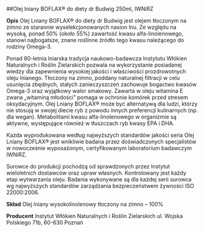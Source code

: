 ##Olej lniany BOFLAX® do diety dr Budwig 250ml, IWNiRZ

**Opis** Olej Lniany BOFLAX® do diety dr Budwig jest olejem tłoczonym na zimno ze starannie wyselekcjonowanych nasion lnu. Ze względu na wysoką, ponad 50% (około 55%) zawartość kwasu alfa-linolenowego, stanowi najbogatsze, znane roślinne źródło tego kwasu należącego do rodziny Omega-3.

Ponad 80-letnia lniarska tradycja naukowo-badawcza Instytutu Włókien Naturalnych i Roślin Zielarskich pozwala na wykorzystanie posiadanej wiedzy dla zapewnienia wysokiej jakości i właściwości prozdrowotnych oleju lnianego. Tłoczony na zimno, poddany naturalnej filtracji w celu usunięcia zbędnych, stałych zanieczyszczeń zachowuje bogactwo kwasów Omega-3 oraz wyjątkowy walor smakowy. Zawarta w oleju witamina E zwana „witaminą młodości” pomaga w ochronie komórek przed stresem oksydacyjnym. 
Olej Lniany BOFLAX® może być alternatywą dla ludzi, którzy nie stosują w swojej diecie ryb z powodu innych preferencji kulinarnych (np. dla wegan). Metabolitami kwasu alfa-linolenowego w organizmie są aktywne, występujące również w tłuszczach ryb kwasy EPA i DHA. 

Każda wyprodukowana według najwyższych standardów jakości seria Olej Lniany BOFLAX® jest wnikliwie badana przez doświadczonych specjalistów w nowocześnie wyposażonym, certyfikowanym laboratorium badawczym IWNiRZ.

Surowce do produkcji pochodzą od sprawdzonych przez Instytut wieloletnich dostawców oraz upraw własnych. Kontrolowany jest każdy etap wytwarzania oleju. Badania wykonywane są dla każdej serii surowca wg najwyższych standardów zarządzania bezpieczeństwem żywności ISO 22000:2006.

**Skład** Olej lniany wysokolinolenowy tłoczony na zimno – 100%

**Producent** Instytut Włókien Naturalnych i Roślin Zielarskich
ul. Wojska Polskiego 71b, 60-630 Poznań